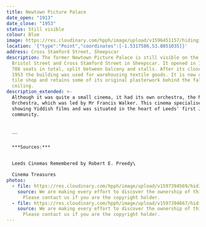 ```yaml
---
title: Newtown Picture Palace
date_open: "1913"
date_close: "1953"
status: Still visible
colour: Blue
image: https://res.cloudinary.com/hpph/image/upload/v1596451157/hidinginplainsight/newtownpicturepalace.svg
location: '{"type":"Point","coordinates":[-1.5317586,53.8051035]}'
address: Cross Stamford Street, Sheepscar
description: The former Newtown Picture Palace is still visible on the corner of
  Bristol Street and Cross Stamford Street in Sheepscar. It opened in 1913 with
  788 seats in total, split between balcony and stalls. After its closure in
  1953 the building was used for warehousing textile goods. It is now open as a
  tile shop and retains some of its original plasterwork behind the false
  ceiling.
description_extended: >-
  Although it was quite a small cinema, it had its own orchestra, the Newtown
  Orchestra, which was led by Mr Francis Walker. This cinema specialised in
  showing Yiddish films and was situated in the heart of Leeds' first Jewish
  community. 


  __


  ***Sources:***


  Leeds Cinemas Remembered by Robert E. Preedy\

  Cinema Treasures
photos:
  - file: https://res.cloudinary.com/hpph/image/upload/v1597394569/hidinginplainsight/Newtown_Picture_Palace_01.jpg
    source: We are making every effort to discover the ownership of this photo.
      Please contact us if you are the copyright holder.
  - file: https://res.cloudinary.com/hpph/image/upload/v1597394667/hidinginplainsight/Newtown_Picture_Palace.jpg
    source: We are making every effort to discover the ownership of this photo.
      Please contact us if you are the copyright holder.
---
```

